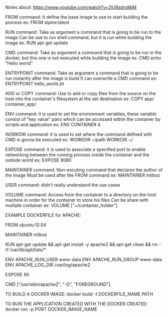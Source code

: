 Notes about: https://www.youtube.com/watch?v=2lU9zdrs9bM

FROM command:
It define the base image to use to start building the process
ex: FROM alpine:latest

RUN command:
Take as argument a command that is going to be run to the image
Can be use to run shell command, but it is run while building the image
ex: RUN apt-get update

CMD command:
Take as argument a command that is going to be run in the docker, but this one
is not executed while building the image
ex: CMD echo "Hello world"

ENTRYPOINT command:
Take as argument a command that is going to be run instantly after the image is build
It can overwrite a CMD command
ex: ENTRYPOINT hello_world.sh

ADD or COPY command:
Use to add or copy files from the source on the host into the container's filesystem at the set destination
ex: COPY app/ container_app/

ENV command:
it is used to set the environment variables, these variable consist of "key value" 
pairs which can be accessed within the container by scripts and application
ex: ENV CONTAINER 4

WORKDIR command:
it is used to set where the command defined with CMD is gonna be executed
ex: WORKDIR ~/path WORKDIR ~/

EXPOSE command:
it is used to associate a specified port to enable networking between the running process
inside the container and the outside world
ex: EXPOSE 8080

MAINTAINER command:
Non-excuting command that declares the author of the image
Must be used after the FROM command
ex: MAINTAINER mliboz

USER command:
didn't really understand the use cases

VOLUME command:
Access from the container to a directory on the host machine in order for the container to store his files
Can be share with multiple container
ex: VOLUME ["~/container_holder"]

EXAMPLE DOCKERFILE for APACHE:

FROM ubuntu:12.04

MAINTAINER mliboz

RUN apt-get update && apt-get install -y apache2 && apt-get clean && rm -rf /var/lib/apt/lists/*

ENV APACHE_RUN_USER www-data
ENV APACHE_RUN_GROUP www-data
ENV APACHE_LOG_DIR /var/log/apache2

EXPOSE 80

CMD ["/usr/sbin/apache2", "-D", "FOREGROUND"]


TO BUILD A DOCKER IMAGE:
docker build -t DOCKERFILE_NAME PATH

TO RUN THE APPLICATION CREATED WITH THE DOCKER CREATED:
docker run -p PORT DOCKER_IMAGE_NAME